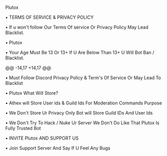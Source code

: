 Plutox

• TERMS OF SERVICE & PRIVACY POLICY

• If u won't follow Our Terms Of service Or Privacy Policy May Lead Blacklist.

• Plutox

• Your Age Must Be 13 Or 13+ If U Are Below Than 13+ U Will Bot Ban / Blacklist.

@@ -14,17 +14,17 @@

• Must Follow Discord Privacy Policy & Term's Of Service Or May Lead To Blacklist

• Plutox What Will Store?

• Athex will Store User ids & Guild Ids For Moderation Commands Purpose

• We Don't Store Ur Privacy Only Bot will Store Guild IDs And User Ids

• We Don't Try To Hack / Nuke Ur Server We Don't Do Like That Plutox Is Fully Trusted Bot

• INVITE Plutox AND SUPPORT US

• Join Support Server And Say If U Feel Any Bugs
